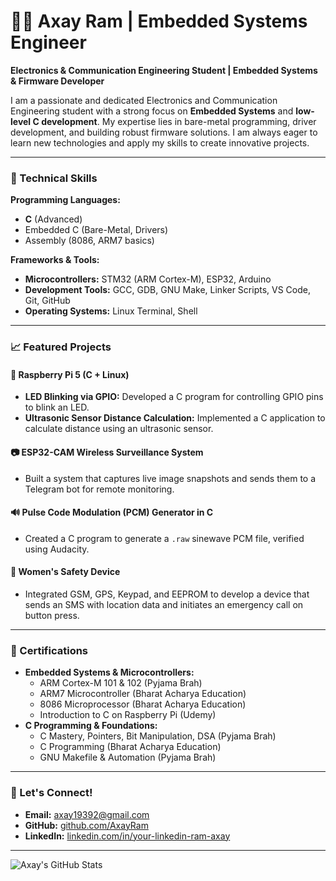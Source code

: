 
# 👨‍💻 Axay Ram | Embedded Systems Engineer
**Electronics & Communication Engineering Student | Embedded Systems & Firmware Developer**

I am a passionate and dedicated Electronics and Communication Engineering student with a strong focus on **Embedded Systems** and **low-level C development**. My expertise lies in bare-metal programming, driver development, and building robust firmware solutions. I am always eager to learn new technologies and apply my skills to create innovative projects.

---

### 🚀 Technical Skills

**Programming Languages:**
- **C** (Advanced)
- Embedded C (Bare-Metal, Drivers)
- Assembly (8086, ARM7 basics)

**Frameworks & Tools:**
- **Microcontrollers:** STM32 (ARM Cortex-M), ESP32, Arduino
- **Development Tools:** GCC, GDB, GNU Make, Linker Scripts, VS Code, Git, GitHub
- **Operating Systems:** Linux Terminal, Shell

---

### 📈 Featured Projects

#### 🔴 Raspberry Pi 5 (C + Linux)
- **LED Blinking via GPIO:** Developed a C program for controlling GPIO pins to blink an LED.
- **Ultrasonic Sensor Distance Calculation:** Implemented a C application to calculate distance using an ultrasonic sensor.

#### 📷 ESP32-CAM Wireless Surveillance System
- Built a system that captures live image snapshots and sends them to a Telegram bot for remote monitoring.

#### 🔊 Pulse Code Modulation (PCM) Generator in C
- Created a C program to generate a `.raw` sinewave PCM file, verified using Audacity.

#### 📿 Women's Safety Device
- Integrated GSM, GPS, Keypad, and EEPROM to develop a device that sends an SMS with location data and initiates an emergency call on button press.

---

### 📜 Certifications

- **Embedded Systems & Microcontrollers:**
  - ARM Cortex-M 101 & 102 (Pyjama Brah)
  - ARM7 Microcontroller (Bharat Acharya Education)
  - 8086 Microprocessor (Bharat Acharya Education)
  - Introduction to C on Raspberry Pi (Udemy)
- **C Programming & Foundations:**
  - C Mastery, Pointers, Bit Manipulation, DSA (Pyjama Brah)
  - C Programming (Bharat Acharya Education)
  - GNU Makefile & Automation (Pyjama Brah)

---

### 📢 Let's Connect!

- **Email:** axay19392@gmail.com
- **GitHub:** [github.com/AxayRam](https://github.com/AxayRam)
- **LinkedIn:** [linkedin.com/in/your-linkedin-ram-axay](https://www.linkedin.com/in/your-linkedin-ram-axay)

---

![Axay's GitHub Stats](https://github-readme-stats.vercel.app/api?username=AxayRam&show_icons=true&theme=onedark)

